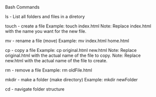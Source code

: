 Bash Commands

ls - List all folders and files in a diretory

touch - create a file
Example: touch index.html
Note: Replace index.html with the name you want for the new file.

mv - rename a file (move)
Example: mv index.html home.html

cp - copy a file
Example: cp original.html new.html
Note: Replace original.html with the actual name of the file to copy.
Note: Replace new.html with the actual name of the file to create.

rm - remove a file
Example: rm oldFile.html

mkdir - make a folder (make directory)
Example: mkdir newFolder

cd - navigate folder structure
